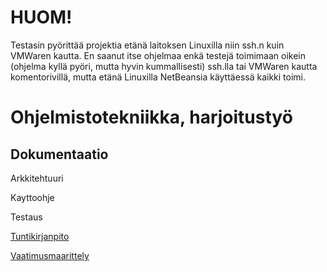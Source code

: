 # HUOM!
Testasin pyörittää projektia etänä laitoksen Linuxilla niin ssh.n kuin VMWaren kautta. En saanut itse ohjelmaa enkä testejä toimimaan oikein (ohjelma kyllä pyöri, mutta hyvin kummallisesti) ssh.lla tai VMWaren kautta komentorivillä, mutta etänä Linuxilla NetBeansia käyttäessä kaikki toimi. 


# Ohjelmistotekniikka, harjoitustyö

## Dokumentaatio
Arkkitehtuuri

Kayttoohje

Testaus

[Tuntikirjanpito](https://github.com/laaksoma/ot-harjoitustyo/blob/master/Battleships/dokumentointi/tuntikirjanpito.md)

[Vaatimusmaarittely](https://github.com/laaksoma/ot-harjoitustyo/blob/master/Battleships/dokumentointi/vaatimuusmaarittely.md)
